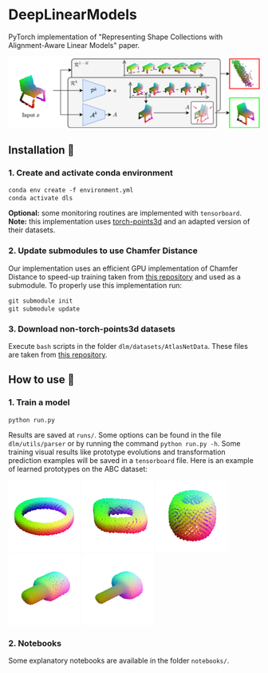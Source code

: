 # DeepLinearModels

PyTorch implementation of "Representing Shape Collections with Alignment-Aware Linear Models" paper.

![pipeline](media/pipeline.png)

## Installation :star2:

### 1. Create and activate conda environment

```
conda env create -f environment.yml
conda activate dls
```

**Optional:** some monitoring routines are implemented with `tensorboard`.
**Note:** this implementation uses [torch-points3d](https://github.com/nicolas-chaulet/torch-points3d) and an adapted version of their datasets.

### 2. Update submodules to use Chamfer Distance

Our implementation uses an efficient GPU implementation of Chamfer Distance to speed-up training taken from [this repository](https://github.com/ThibaultGROUEIX/ChamferDistancePytorch) and used as a submodule. To properly use this implementation run:

```
git submodule init
git submodule update
```

### 3. Download non-torch-points3d datasets

Execute `bash` scripts in the folder `dlm/datasets/AtlasNetData`. These files are taken from [this repository](https://github.com/ThibaultGROUEIX/AtlasNet).

## How to use :rocket:

### 1. Train a model

```
python run.py
```

Results are saved at `runs/`. Some options can be found in the file `dlm/utils/parser` or by running the command `python run.py -h`.
Some training visual results like prototype evolutions and transformation prediction examples will be 
saved in a `tensorboard` file. Here is an example of learned prototypes on the ABC dataset:

![prototypes](media/prototype_8_field_0.gif)
![prototypes](media/prototype_6_field_1.gif)
![prototypes](media/prototype_40_field_1.gif)
![prototypes](media/prototype_7_field_0.gif)
![prototypes](media/prototype_7_field_1.gif)

### 2. Notebooks

Some explanatory notebooks are available in the folder `notebooks/`.